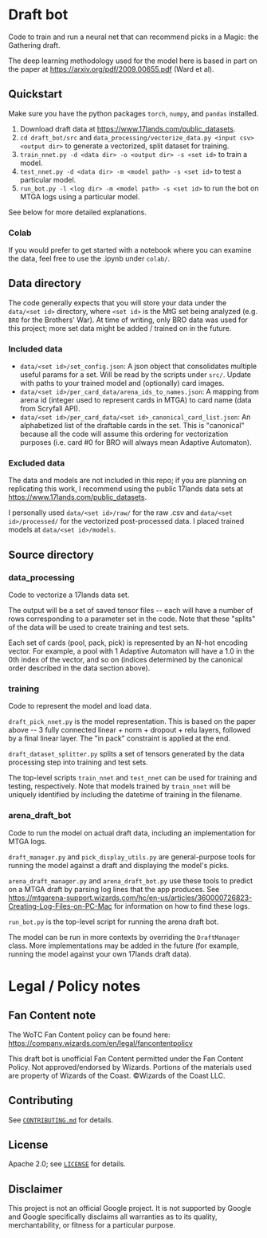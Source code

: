 # Draft bot

Code to train and run a neural net that can recommend picks in a Magic: the Gathering
draft.

The deep learning methodology used for the model here is based in part on the paper at
https://arxiv.org/pdf/2009.00655.pdf (Ward et al).

## Quickstart

Make sure you have the python packages `torch`, `numpy`, and `pandas` installed.

1. Download draft data at https://www.17lands.com/public_datasets.
1. `cd draft_bot/src` and `data_processing/vectorize_data.py <input csv> <output dir>`
    to generate a vectorized, split dataset for training.
1. `train_nnet.py -d <data dir> -o <output dir> -s <set id>` to train a model.
1. `test_nnet.py -d <data dir> -m <model path> -s <set id>` to test a particular model.
1. `run_bot.py -l <log dir> -m <model path> -s <set id>` to run the bot on MTGA
    logs using a particular model.

See below for more detailed explanations.

### Colab

If you would prefer to get started with a notebook where you can examine the 
data, feel free to use the .ipynb under `colab/`.

## Data directory

The code generally expects that you will store your data under the `data/<set id>`
directory, where `<set id>` is the MtG set being analyzed (e.g. `BRO` for the
Brothers' War). At time of writing, only BRO data was used for this project;
more set data might be added / trained on in the future.

### Included data

- `data/<set id>/set_config.json`: A json object that consolidates multiple useful
   params for a set. Will be read by the scripts under `src/`. Update with
   paths to your trained model and (optionally) card images.
- `data/<set id>/per_card_data/arena_ids_to_names.json`: A mapping from arena id
  (integer used to represent cards in MTGA) to card name (data from Scryfall API).
- `data/<set id>/per_card_data/<set id>_canonical_card_list.json`: An
  alphabetized list of the draftable cards in the set. This is "canonical"
  because all the code will assume this ordering for vectorization purposes
  (i.e. card #0 for BRO will always mean Adaptive Automaton).

### Excluded data

The data and models are not included in this repo; if you are planning on
replicating this work, I recommend using the public 17lands data sets at
https://www.17lands.com/public_datasets.

I personally used `data/<set id>/raw/` for the raw .csv and 
`data/<set id>/processed/` for the vectorized post-processed data. I placed
trained models at `data/<set id>/models`.

## Source directory

### data_processing

Code to vectorize a 17lands data set. 

The output will be a set of saved tensor
files -- each will have a number of rows corresponding to a parameter set in
the code. Note that these "splits" of the data will be used to create training
and test sets.

Each set of cards (pool, pack, pick) is represented by an N-hot encoding
vector. For example, a pool with 1 Adaptive Automaton will have a 1.0 in the
0th index of the vector, and so on (indices determined by the canonical order
described in the data section above).

### training

Code to represent the model and load data.

`draft_pick_nnet.py` is the model representation. This is based on the paper
above -- 3 fully connected linear + norm + dropout + relu layers, followed by
a final linear layer. The "in pack" constraint is applied at the end.

`draft_dataset_splitter.py` splits a set of tensors generated by the data
processing step into training and test sets.

The top-level scripts `train_nnet` and `test_nnet` can be used for training and
testing, respectively. Note that models trained by `train_nnet` will be
uniquely identified by including the datetime of training in the filename.

### arena_draft_bot

Code to run the model on actual draft data, including an implementation for
MTGA logs.

`draft_manager.py` and `pick_display_utils.py` are general-purpose tools for
running the model against a draft and displaying the model's picks.

`arena_draft_manager.py` and `arena_draft_bot.py` use these tools to predict on
a MTGA draft by parsing log lines that the app produces. See
https://mtgarena-support.wizards.com/hc/en-us/articles/360000726823-Creating-Log-Files-on-PC-Mac
for information on how to find these logs.

`run_bot.py` is the top-level script for running the arena draft bot.

The model can be run in more contexts by overriding the `DraftManager` class.
More implementations may be added in the future (for example, running the model
against your own 17lands draft data).


# Legal / Policy notes

## Fan Content note

The WoTC Fan Content policy can be found here: https://company.wizards.com/en/legal/fancontentpolicy

This draft bot is unofficial Fan Content permitted under the Fan Content Policy. Not
approved/endorsed by Wizards. Portions of the materials used are property of
Wizards of the Coast. ©Wizards of the Coast LLC.

## Contributing

See [`CONTRIBUTING.md`](CONTRIBUTING.md) for details.

## License

Apache 2.0; see [`LICENSE`](LICENSE) for details.

## Disclaimer

This project is not an official Google project. It is not supported by
Google and Google specifically disclaims all warranties as to its quality,
merchantability, or fitness for a particular purpose.
